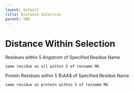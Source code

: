 ```yaml
---
layout: default
title: Distance Selection
parent: VMD
---
```


# Distance Within Selection

Residues within 5 Angstrom of Specified Residue Name

```
same residue as all within 5 of resname MG
```

Protein Residues within 5 $\AA$ of Specified Residue Name

```
same residue as protein within 5 of resname MG
```
